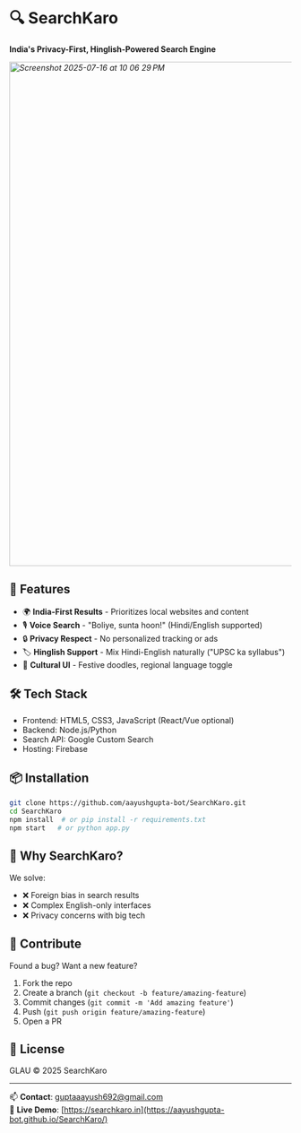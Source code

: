 # 🔍 SearchKaro  
**India's Privacy-First, Hinglish-Powered Search Engine**  

  
*<img width="1440" height="900" alt="Screenshot 2025-07-16 at 10 06 29 PM" src="https://github.com/user-attachments/assets/2bb667f8-aca1-4c4e-90f9-7115e003f21c" />*  

## 🚀 Features  
- 🌍 **India-First Results** - Prioritizes local websites and content  
- 🎙️ **Voice Search** - "Boliye, sunta hoon!" (Hindi/English supported)  
- 🔒 **Privacy Respect** - No personalized tracking or ads  
- 🏷️ **Hinglish Support** - Mix Hindi-English naturally ("UPSC ka syllabus")  
- 🎨 **Cultural UI** - Festive doodles, regional language toggle  

## 🛠️ Tech Stack  
- Frontend: HTML5, CSS3, JavaScript (React/Vue optional)  
- Backend: Node.js/Python  
- Search API: Google Custom Search  
- Hosting: Firebase  

## 📦 Installation  
```bash
git clone https://github.com/aayushgupta-bot/SearchKaro.git
cd SearchKaro
npm install  # or pip install -r requirements.txt
npm start   # or python app.py
```

## 🌟 Why SearchKaro?  
We solve:  
- ❌ Foreign bias in search results  
- ❌ Complex English-only interfaces  
- ❌ Privacy concerns with big tech  

## 🤝 Contribute  
Found a bug? Want a new feature?  
1. Fork the repo  
2. Create a branch (`git checkout -b feature/amazing-feature`)  
3. Commit changes (`git commit -m 'Add amazing feature'`)  
4. Push (`git push origin feature/amazing-feature`)  
5. Open a PR  

## 📜 License  
GLAU © 2025 SearchKaro  

---

📫 **Contact**: guptaaayush692@gmail.com   
🔗 **Live Demo**: [https://searchkaro.in](https://aayushgupta-bot.github.io/SearchKaro/)   
```
